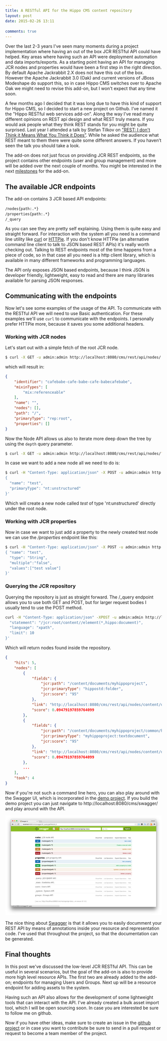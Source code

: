 ```yaml
---
title: A RESTful API for the Hippo CMS content repository
layout: post
date: 2015-02-26 13:11

comments: true
---
```


Over the last 2-3 years I've seen many moments during a project implementation where having an out of the box JCR RESTful API could have helped. Key areas where having such an API were deployment automation and data imports/exports. As a starting point having an API for managing JCR nodes and properties would have been a first step in the right direction. By default Apache Jackrabbit 2.X does not have this out of the box. However the Apache Jackrabbit 3.0 (Oak) and current versions of JBoss Modeshape do support this, so in case Hippo CMS switches over to Apache Oak we might need to revise this add-on, but I won't expect that any time soon.

A few months ago I decided that it was long due to have this kind of support for Hippo CMS, so I decided to start a new project on Github. I’ve named it the "Hippo RESTful web services add-on”. Along the way I’ve read many different opinions on REST api design and what REST truly means. If you would ask people what they think REST stands for you might be quite surprised. Last year I attended a talk by Stefan Tilkov on ["REST: I don't Think it Means What You Think it Does”](https://www.youtube.com/watch?v=pspy1H6A3FM). While he asked the audience what REST meant to them there were quite some different answers. If you haven’t seen the talk you should take a look.

The add-on does not just focus on providing JCR REST endpoints, so the project contains other endpoints (user and group management) and more will be added over the next couple of months. You might be interested in the next [milestones](https://github.com/jreijn/hippo-addon-restful-webservices/milestones) for the add-on.

## The available JCR endpoints

The add-on contains 3 JCR based API endpoints:

``/nodes{path:.*}``  
``/properties{path:.*}``  
``/_query``  

As you can see they are pretty self explaining. Using them is quite easy and straight forward. For interaction with the system all you need is a command line utility like [curl](http://en.wikipedia.org/wiki/CURL) or [HTTPie](http://httpie.org). If you don't know HTTPie (an alternative command line client to talk to JSON based REST APIs) it's really worth checking out. Talking to REST endpoints most of the time happens from a piece of code, so in that case all you need is a http client library, which is available in many different frameworks and programming languages.

The API only exposes JSON based endpoints, because I think JSON is developer friendly, lightweight, easy to read and there are many libraries available for parsing JSON responses.

## Communicating with the endpoints

Now let's see some examples of the usage of the API. To communicate with the RESTful API we will need to use Basic authentication. For these examples we'll use ``curl`` to communicate with the endpoints. I personally prefer HTTPie more, because it saves you some additional headers.

### Working with JCR nodes
Let's start out with a simple fetch of the root JCR node.

``` bash
$ curl -X GET -u admin:admin http://localhost:8080/cms/rest/api/nodes/
```

which will result in:

``` json
{
    "identifier": "cafebabe-cafe-babe-cafe-babecafebabe",
    "mixinTypes": [
        "mix:referenceable"
    ],
    "name": "",
    "nodes": [],
    "path": "/",
    "primaryType": "rep:root",
    "properties": []
}
```

Now the Node API allows us also to iterate more deep down the tree by using the ``depth`` query parameter.

``` bash
$ curl -X GET -u admin:admin http://localhost:8080/cms/rest/api/nodes/?depth=1
```

In case we want to add a new node all we need to do is:

``` bash
$ curl -H "Content-Type: application/json" -X POST -u admin:admin http://localhost:8080/cms/rest/api/nodes/ -d '
{
  "name": "test",
  "primaryType": "nt:unstructured"
}'
````

Which will create a new node called _test_ of type 'nt:unstructured' directly under the root node.

### Working with JCR properties

Now in case we want to just add a property to the newly created test node we can use the _/properties_ endpoint like this:

``` bash
$ curl -H "Content-Type: application/json" -X POST -u admin:admin http://localhost:8080/cms/rest/api/properties/test -d '
{ "name": "test", 
  "type": "String", 
  "multiple":"false", 
  "values":["test value"] 
}'
```

### Querying the JCR repository

Querying the repository is just as straight forward. The /_query endpoint allows you to use both GET and POST, but for larger request bodies I usually tend to use the POST method.

``` bash
curl -H "Content-Type: application/json" -XPOST -u admin:admin http://localhost:8080/cms/rest/api/_query -d '{
  "statement": "/jcr:root/content//element(*,hippo:document)",
  "language": "xpath",
  "limit": 10
}'
```

Which will return nodes found inside the repository.

``` json
{
    "hits": 5,
    "nodes": [
        {
            "fields": {
                "jcr:path": "/content/documents/myhippoproject",
                "jcr:primaryType": "hippostd:folder",
                "jcr:score": "95"
            },
            "link": "http://localhost:8080/cms/rest/api/nodes/content/documents/myhippoproject",
            "score": 0.09479197859764099
        },
        {
            "fields": {
                "jcr:path": "/content/documents/myhippoproject/common/homepage/homepage",
                "jcr:primaryType": "myhippoproject:textdocument",
                "jcr:score": "95"
            },
            "link": "http://localhost:8080/cms/rest/api/nodes/content/documents/myhippoproject/common/homepage/homepage",
            "score": 0.09479197859764099
        },
        ...
    ],
    "took": 4
}

```

Now if you're not such a command line hero, you can also play around with the Swagger UI, which is incorporated in the [demo project](https://github.com/jreijn/hippo-addon-restful-webservices-demo). If you build the demo project you can just navigate to http://localhost:8080/cms/swagger/ and play around with the API.

![Swagger UI for Hippo CMS](/assets/rest/swagger-rest-api.png)

The nice thing about [Swagger](http://swagger.io/) is that it allows you to easily documment your REST API by means of annotations inside your resource and representation code. I've used that throughout the project, so that the documentation can be generated.

## Final thoughts

In this post we've discussed the low-level JCR RESTful API. This can be useful in several scenarios, but the goal of the add-on is also to provide more high level resource APIs. The first two are already added to the add-on; endpoints for managing Users and Groups. Next up will be a resource endpoint for adding assets to the system. 

Having such an API also allows for the development of some lightweight tools that can interact with the API. I've already created a bulk asset import tool, which I will be open sourcing soon. In case you are interested be sure to follow me on github.

Now if you have other ideas, make sure to create an issue in the [github project](https://github.com/jreijn/hippo-addon-restful-webservices/) or in case you want to contribute be sure to send in a pull request or request to become a team member of the project.